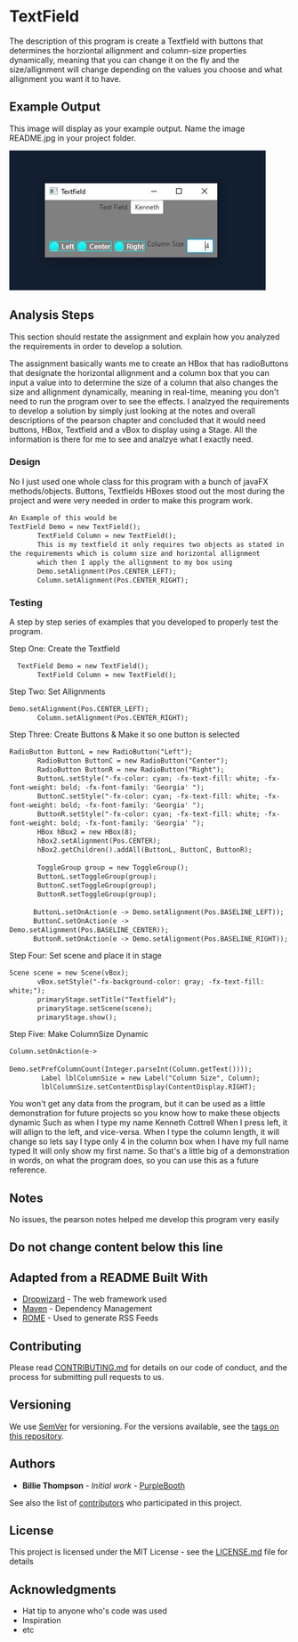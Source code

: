 # TextField

The description of this program is create a Textfield with buttons that determines the horziontal allignment and column-size properties
dynamically, meaning that you can change it on the fly and the size/allignment will change depending on the values you choose and what allignment you want it to have.

## Example Output

This image will display as your example output. Name the image README.jpg in your project folder.

![Sample Output](README.jpg)

## Analysis Steps

This section should restate the assignment and explain how you analyzed the requirements in order 
to develop a solution.

The assignment basically wants me to create an HBox that has radioButtons that designate the horizontal allignment and a column box that you can input a value into
to determine the size of a column that also changes the size and allignment dynamically, meaning in real-time, meaning you don't need to run the program over to see the effects.
I analzyed the requirements to develop a solution by simply just looking at the notes and overall descriptions of the pearson chapter and concluded that it would need buttons, HBox, Textfield and a vBox to display using a Stage. All the information is there for me to see and analzye what I exactly need.

### Design

No I just used one whole class for this program with a bunch of javaFX methods/objects. Buttons, Textfields HBoxes stood
out the most during the project and were very needed in order to make this program work. 

```
An Example of this would be 
TextField Demo = new TextField();
       TextField Column = new TextField();
       This is my textfield it only requires two objects as stated in the requirements which is column size and horizontal allignment
       which then I apply the allignment to my box using 
       Demo.setAlignment(Pos.CENTER_LEFT);
       Column.setAlignment(Pos.CENTER_RIGHT);
```

### Testing

A step by step series of examples that you developed to properly test the program. 

Step One: Create the Textfield

```
  TextField Demo = new TextField();
       TextField Column = new TextField();
```

Step Two: Set Allignments

```
Demo.setAlignment(Pos.CENTER_LEFT);
       Column.setAlignment(Pos.CENTER_RIGHT);
```

Step Three: Create Buttons & Make it so one button is selected

```
RadioButton ButtonL = new RadioButton("Left");
       RadioButton ButtonC = new RadioButton("Center");
       RadioButton ButtonR = new RadioButton("Right");
       ButtonL.setStyle("-fx-color: cyan; -fx-text-fill: white; -fx-font-weight: bold; -fx-font-family: 'Georgia' ");
       ButtonC.setStyle("-fx-color: cyan; -fx-text-fill: white; -fx-font-weight: bold; -fx-font-family: 'Georgia' ");
       ButtonR.setStyle("-fx-color: cyan; -fx-text-fill: white; -fx-font-weight: bold; -fx-font-family: 'Georgia' ");
       HBox hBox2 = new HBox(8);
       hBox2.setAlignment(Pos.CENTER);
       hBox2.getChildren().addAll(ButtonL, ButtonC, ButtonR);
       
       ToggleGroup group = new ToggleGroup();
       ButtonL.setToggleGroup(group);
       ButtonC.setToggleGroup(group);
       ButtonR.setToggleGroup(group);
       
      ButtonL.setOnAction(e -> Demo.setAlignment(Pos.BASELINE_LEFT));
      ButtonC.setOnAction(e -> Demo.setAlignment(Pos.BASELINE_CENTER));
      ButtonR.setOnAction(e -> Demo.setAlignment(Pos.BASELINE_RIGHT)); 
```
Step Four: Set scene and place it in stage

```
Scene scene = new Scene(vBox);
       vBox.setStyle("-fx-background-color: gray; -fx-text-fill: white;");
       primaryStage.setTitle("Textfield");
       primaryStage.setScene(scene);
       primaryStage.show();
```

Step Five: Make ColumnSize Dynamic

```
Column.setOnAction(e->
                Demo.setPrefColumnCount(Integer.parseInt(Column.getText())));
        Label lblColumnSize = new Label("Column Size", Column);
        lblColumnSize.setContentDisplay(ContentDisplay.RIGHT);
```

You won't get any data from the program, but it can be used as a little demonstration for future projects
so you know how to make these objects dynamic
Such as when I type my name Kenneth Cottrell
When I press left, it will allign to the left, and vice-versa.
When I type the column length, it will change so lets say I type only 4 in the column box when I have my full name typed
It will only show my first name.
So that's a little big of a demonstration in words, on what the program does, so you can use this as a future reference.

## Notes

No issues, the pearson notes helped me develop this program very easily

## Do not change content below this line
## Adapted from a README Built With

* [Dropwizard](http://www.dropwizard.io/1.0.2/docs/) - The web framework used
* [Maven](https://maven.apache.org/) - Dependency Management
* [ROME](https://rometools.github.io/rome/) - Used to generate RSS Feeds

## Contributing

Please read [CONTRIBUTING.md](https://gist.github.com/PurpleBooth/b24679402957c63ec426) for details on our code of conduct, and the process for submitting pull requests to us.

## Versioning

We use [SemVer](http://semver.org/) for versioning. For the versions available, see the [tags on this repository](https://github.com/your/project/tags). 

## Authors

* **Billie Thompson** - *Initial work* - [PurpleBooth](https://github.com/PurpleBooth)

See also the list of [contributors](https://github.com/your/project/contributors) who participated in this project.

## License

This project is licensed under the MIT License - see the [LICENSE.md](LICENSE.md) file for details

## Acknowledgments

* Hat tip to anyone who's code was used
* Inspiration
* etc
